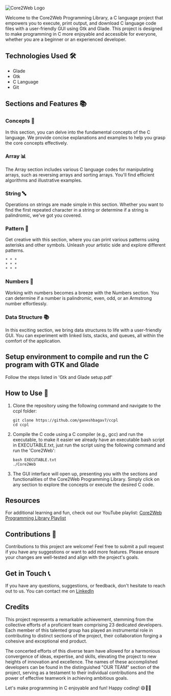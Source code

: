 
![Core2Web Logo](https://github.com/ganeshbagav7/ccpl/assets/72212389/39760577-99a2-4c5b-abab-f016a0f95ffd)

Welcome to the Core2Web Programming Library, a C language project that empowers you to execute, print output, and download C language code files with a user-friendly GUI using Gtk and Glade. This project is designed to make programming in C more enjoyable and accessible for everyone, whether you are a beginner or an experienced developer.

## Technologies Used 🛠️

- Glade
- Gtk
- C Language
- Git

## Sections and Features 📚

### Concepts 🧠

In this section, you can delve into the fundamental concepts of the C language. We provide concise explanations and examples to help you grasp the core concepts effectively.

### Array 📊

The Array section includes various C language codes for manipulating arrays, such as reversing arrays and sorting arrays. You'll find efficient algorithms and illustrative examples.

### String 🔤

Operations on strings are made simple in this section. Whether you want to find the first repeated character in a string or determine if a string is palindromic, we've got you covered.

### Pattern 🎨

Get creative with this section, where you can print various patterns using asterisks and other symbols. Unleash your artistic side and explore different patterns.

```
* * *
* * *
* * *
```

### Numbers 🔢

Working with numbers becomes a breeze with the Numbers section. You can determine if a number is palindromic, even, odd, or an Armstrong number effortlessly.

### Data Structure 📚

In this exciting section, we bring data structures to life with a user-friendly GUI. You can experiment with linked lists, stacks, and queues, all within the comfort of the application.

## Setup environment to compile and run the C program with GTK and Glade 

Follow the steps listed in 'Gtk and Glade setup.pdf' 

## How to Use 📖

1. Clone the repository using the following command and navigate to the ccpl folder:
   ```
   git clone https://github.com/ganeshbagav7/ccpl
   cd ccpl
   ```

2. Compile the C code using a C compiler (e.g., gcc) and run the executable, to make it easier we already have an executable bash script in EXECUTABLE.txt, just run the script using the following command and run the 'Core2Web':
   ```
   bash EXECUTABLE.txt
   ./Core2Web
   ```

3. The GUI interface will open up, presenting you with the sections and functionalities of the Core2Web Programming Library. Simply click on any section to explore the concepts or execute the desired C code.

## Resources

For additional learning and fun, check out our YouTube playlist: [Core2Web Programming Library Playlist](https://www.youtube.com/playlist?list=PLmMgHNtOIstZEvqYJncYUx52n8_OV0uWy)

## Contributions 🤝

Contributions to this project are welcome! Feel free to submit a pull request if you have any suggestions or want to add more features. Please ensure your changes are well-tested and align with the project's goals.


## Get in Touch 📞

If you have any questions, suggestions, or feedback, don't hesitate to reach out to us. You can contact me on [LinkedIn](https://www.linkedin.com/in/ganesh-bagav/) 

## Credits 

This project represents a remarkable achievement, stemming from the collective efforts of a proficient team comprising 23 dedicated developers. Each member of this talented group has played an instrumental role in contributing to distinct sections of the project, their collaboration forging a cohesive and exceptional end product.

The concerted efforts of this diverse team have allowed for a harmonious convergence of ideas, expertise, and skills, elevating the project to new heights of innovation and excellence. The names of these accomplished developers can be found in the distinguished "OUR TEAM" section of the project, serving as a testament to their individual contributions and the power of effective teamwork in achieving ambitious goals.

Let's make programming in C enjoyable and fun! Happy coding! 😄🚀🎉
